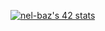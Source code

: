 [![nel-baz's 42 stats](https://badge.mediaplus.ma/darkblue/nel-baz)](https://github.com/naimaelbaz)
